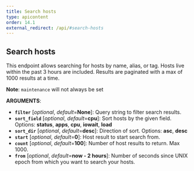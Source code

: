 ```yaml
---
title: Search hosts
type: apicontent
order: 14.1
external_redirect: /api/#search-hosts
---
```


## Search hosts

This endpoint allows searching for hosts by name, alias, or tag. Hosts live within the past 3 hours are included. Results are paginated with a max of 1000 results at a time.

**Note**: `maintenance` will not always be set

**ARGUMENTS**:

* **`filter`** [*optional*, *default*=**None**]:
    Query string to filter search results.
* **`sort_field`** [*optional*, *default*=**cpu**]:
    Sort hosts by the given field.
    Options: **status**, **apps**, **cpu**, **iowait**, **load**
* **`sort_dir`** [*optional*, *default*=**desc**]:
    Direction of sort.
    Options: **asc**, **desc**
* **`start`** [*optional*, *default*=**0**]:
    Host result to start search from.
* **`count`** [*optional*, *default*=**100**]:
    Number of host results to return. Max 1000.
* **`from`** [*optional*, *default*=**now - 2 hours**]:
    Number of seconds since UNIX epoch from which you want to search your hosts.
